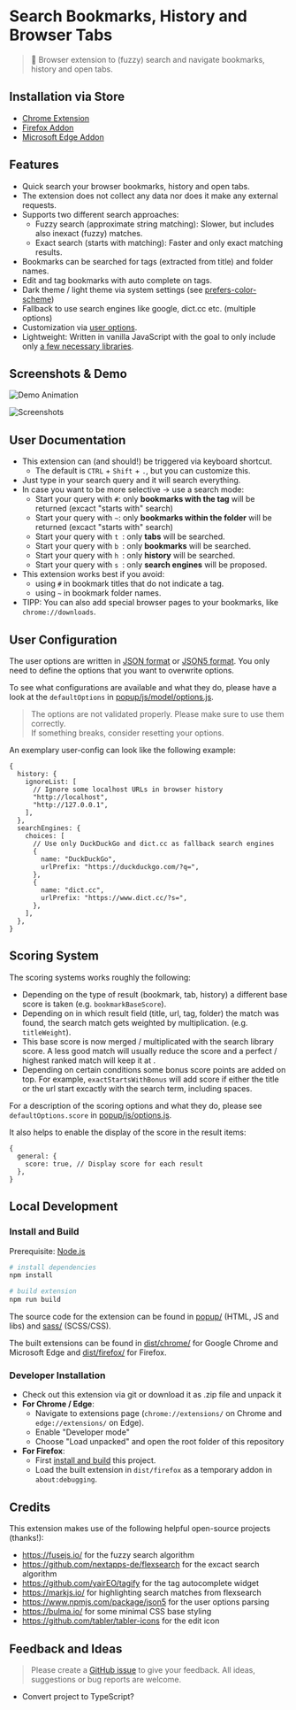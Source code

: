 # Search Bookmarks, History and Browser Tabs

> 🔎 Browser extension to (fuzzy) search and navigate bookmarks, history and open tabs.

## Installation via Store

- [Chrome Extension](https://chrome.google.com/webstore/detail/tabs-bookmark-and-history/cofpegcepiccpobikjoddpmmocficdjj?hl=en-GB&authuser=0)
- [Firefox Addon](https://addons.mozilla.org/en-US/firefox/addon/search-tabs-bookmarks-history/)
- [Microsoft Edge Addon](https://microsoftedge.microsoft.com/addons/detail/search-tabs-bookmarks-an/ldmbegkendnchhjppahaadhhakgfbfpo)

## Features

- Quick search your browser bookmarks, history and open tabs.
- The extension does not collect any data nor does it make any external requests.
- Supports two different search approaches:
  - Fuzzy search (approximate string matching): Slower, but includes also inexact (fuzzy) matches.
  - Exact search (starts with matching): Faster and only exact matching results.
- Bookmarks can be searched for tags (extracted from title) and folder names.
- Edit and tag bookmarks with auto complete on tags.
- Dark theme / light theme via system settings (see [prefers-color-scheme](https://developer.mozilla.org/en-US/docs/Web/CSS/@media/prefers-color-scheme))
- Fallback to use search engines like google, dict.cc etc. (multiple options)
- Customization via [user options](#user-configuration).
- Lightweight: Written in vanilla JavaScript with the goal to only include only [a few necessary libraries](#credits).

## Screenshots & Demo

![Demo Animation](/images/bookmark-and-history-search.gif "Demo Animation")

![Screenshots](/images/bookmark-and-history-search-screenshots.png "Screenshots")

## User Documentation

- This extension can (and should!) be triggered via keyboard shortcut.
  - The default is `CTRL` + `Shift` + `.`, but you can customize this.
- Just type in your search query and it will search everything.
- In case you want to be more selective -> use a search mode:
  - Start your query with `#`: only **bookmarks with the tag** will be returned (excact "starts with" search)
  - Start your query with `~`: only **bookmarks within the folder** will be returned (excact "starts with" search)
  - Start your query with `t `: only **tabs** will be searched.
  - Start your query with `b `: only **bookmarks** will be searched.
  - Start your query with `h `: only **history** will be searched.
  - Start your query with `s `: only **search engines** will be proposed.
- This extension works best if you avoid:
  - using `#` in bookmark titles that do not indicate a tag.
  - using `~` in bookmark folder names.
- TIPP: You can also add special browser pages to your bookmarks, like `chrome://downloads`.

## User Configuration

The user options are written in [JSON format](https://en.wikipedia.org/wiki/JSON) or [JSON5 format](https://json5.org/). You only need to define the options that you want to overwrite options.

To see what configurations are available and what they do, please have a look at the `defaultOptions` in [popup/js/model/options.js](popup/js/model/options.js).

> The options are not validated properly. Please make sure to use them correctly.<br/>
> If something breaks, consider resetting your options.

An exemplary user-config can look like the following example:

```json5
{
  history: {
    ignoreList: [
      // Ignore some localhost URLs in browser history
      "http://localhost",
      "http://127.0.0.1",
    ],
  },
  searchEngines: {
    choices: [
      // Use only DuckDuckGo and dict.cc as fallback search engines
      {
        name: "DuckDuckGo",
        urlPrefix: "https://duckduckgo.com/?q=",
      },
      {
        name: "dict.cc",
        urlPrefix: "https://www.dict.cc/?s=",
      },
    ],
  },
}
```

## Scoring System

The scoring systems works roughly the following:

- Depending on the type of result (bookmark, tab, history) a different base score is taken (e.g. `bookmarkBaseScore`).
- Depending on in which result field (title, url, tag, folder) the match was found, the search match gets weighted by multiplication. (e.g. `titleWeight`).
- This base score is now merged / multiplicated with the search library score. A less good match will usually reduce the score and a perfect / highest ranked match will keep it at .
- Depending on certain conditions some bonus score points are added on top. For example, `exactStartsWithBonus` will add score if either the title or the url start excactly with the search term, including spaces.

For a description of the scoring options and what they do, please see `defaultOptions.score` in [popup/js/options.js](popup/js/options.js).

It also helps to enable the display of the score in the result items:

```json5
{
  general: {
    score: true, // Display score for each result
  },
}
```

## Local Development

### Install and Build

Prerequisite: [Node.js](https://nodejs.org/en/)

```sh
# install dependencies
npm install

# build extension
npm run build
```

The source code for the extension can be found in [popup/](popup/) (HTML, JS and libs) and [sass/](sass/) (SCSS/CSS).

The built extensions can be found in [dist/chrome/](dist/chrome/) for Google Chrome and Microsoft Edge and [dist/firefox/](dist/firefox/) for Firefox.

### Developer Installation

- Check out this extension via git or download it as .zip file and unpack it
- **For Chrome / Edge**:
  - Navigate to extensions page (`chrome://extensions/` on Chrome and `edge://extensions/` on Edge).
  - Enable "Developer mode"
  - Choose "Load unpacked" and open the root folder of this repository
- **For Firefox**:
  - First [install and build](#install-and-build) this project.
  - Load the built extension in `dist/firefox` as a temporary addon in `about:debugging`.

## Credits

This extension makes use of the following helpful open-source projects (thanks!):

- https://fusejs.io/ for the fuzzy search algorithm
- https://github.com/nextapps-de/flexsearch for the excact search algorithm
- https://github.com/yairEO/tagify for the tag autocomplete widget
- https://markjs.io/ for highlighting search matches from flexsearch
- https://www.npmjs.com/package/json5 for the user options parsing
- https://bulma.io/ for some minimal CSS base styling
- https://github.com/tabler/tabler-icons for the edit icon

## Feedback and Ideas

> Please create a [GitHub issue](https://github.com/Fannon/search-tabs-bookmarks-and-history/issues) to give your feedback.
> All ideas, suggestions or bug reports are welcome.

- Convert project to TypeScript?
